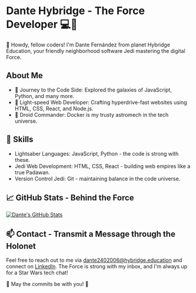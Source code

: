 # Dante Hybridge - The Force Developer 💻🚀

👋 Howdy, fellow coders! I'm Dante Fernández from planet Hybridge Education, your friendly neighborhood software Jedi mastering the digital Force.

## About Me

- 🌌 Journey to the Code Side: Explored the galaxies of JavaScript, Python, and many more.
- 🚀 Light-speed Web Developer: Crafting hyperdrive-fast websites using HTML, CSS, React, and Node.js.
- 🤖 Droid Commander: Docker is my trusty astromech in the tech universe.
<!-- - 🌌 Database Jedi: Master of MongoDB and MySQL, storing data like holocrons of knowledge. -->

## 🔧 Skills

- Lightsaber Languages: JavaScript, Python - the code is strong with these.
- Jedi Web Development: HTML, CSS, React - building web empires like a true Padawan.
- Version Control Jedi: Git - maintaining balance in the code universe.
<!-- - Database Mastery: MongoDB, MySQL - manipulating the Force of data effortlessly. -->
<!-- - The Force of APIs: RESTful and GraphQL - connecting galaxies seamlessly. -->

<!-- ## 🚀 Projects

### Project Death Star Destroyer

- **Description**: Built a planet-destroying website that leaves users in awe.
- **GitHub Repository**: [Death Star Destroyer](https://github.com/dantehybridge/death-star-destroyer)

### Project Lightsaber Tracker

- **Description**: Developed a lightsaber tracking system for the Jedi Order.
- **GitHub Repository**: [Lightsaber Tracker](https://github.com/dantehybridge/lightsaber-tracker) -->

<!-- Add more projects as needed -->

## 📈 GitHub Stats - Behind the Force

[![Dante's GitHub Stats](https://github-readme-stats.vercel.app/api?username=dantehybridge&show_icons=true&count_private=true&hide=prs,issues&theme=radical)](https://github.com/dantehybridge)

## 📫 Contact - Transmit a Message through the Holonet

Feel free to reach out to me via [dante2402006@hybridge.education](mailto:dante2402006@hybridge.education) and connect on [LinkedIn](https://www.linkedin.com/in/dantefernandezlago/). The Force is strong with my inbox, and I'm always up for a Star Wars tech chat!

🌠 May the commits be with you! 🌌
